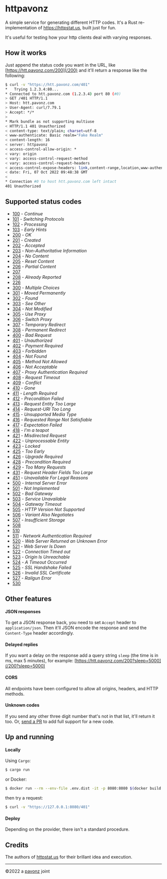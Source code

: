 # httpavonz

A simple service for generating different HTTP codes. It's a Rust re-implementation of https://httpstat.us, built just for fun.

It's useful for testing how your http clients deal with varying responses.

## How it works

Just append the status code you want in the URL, like [https://htt.pavonz.com/200](/200) and it'll return a response like the following:

```sh
$ curl -v "https://htt.pavonz.com/401"
*   Trying 1.2.3.4:80...
* Connected to htt.pavonz.com (1.2.3.4) port 80 (#0)
> GET /401 HTTP/1.1
> Host: htt.pavonz.com
> User-Agent: curl/7.79.1
> Accept: */*
>
* Mark bundle as not supporting multiuse
< HTTP/1.1 401 Unauthorized
< content-type: text/plain; charset=utf-8
< www-authenticate: Basic realm="Fake Realm"
< content-length: 16
< server: httpavonz
< access-control-allow-origin: *
< vary: origin
< vary: access-control-request-method
< vary: access-control-request-headers
< access-control-expose-headers: link,content-range,location,www-authenticate,proxy-authenticate,retry-after
< date: Fri, 07 Oct 2022 09:48:38 GMT
<
* Connection #0 to host htt.pavonz.com left intact
401 Unauthorized
```

## Supported status codes

- [100](https://htt.pavonz.com/100) - _Continue_
- [101](https://htt.pavonz.com/101) - _Switching Protocols_
- [102](https://htt.pavonz.com/102) - _Processing_
- [103](https://htt.pavonz.com/103) - _Early Hints_
- [200](https://htt.pavonz.com/200) - _OK_
- [201](https://htt.pavonz.com/201) - _Created_
- [202](https://htt.pavonz.com/202) - _Accepted_
- [203](https://htt.pavonz.com/203) - _Non-Authoritative Information_
- [204](https://htt.pavonz.com/204) - _No Content_
- [205](https://htt.pavonz.com/205) - _Reset Content_
- [206](https://htt.pavonz.com/206) - _Partial Content_
- [207](https://htt.pavonz.com/207)
- [208](https://htt.pavonz.com/208) - _Already Reported_
- [226](https://htt.pavonz.com/226)
- [300](https://htt.pavonz.com/300) - _Multiple Choices_
- [301](https://htt.pavonz.com/301) - _Moved Permanently_
- [302](https://htt.pavonz.com/302) - _Found_
- [303](https://htt.pavonz.com/303) - _See Other_
- [304](https://htt.pavonz.com/304) - _Not Modified_
- [305](https://htt.pavonz.com/305) - _Use Proxy_
- [306](https://htt.pavonz.com/306) - _Switch Proxy_
- [307](https://htt.pavonz.com/307) - _Temporary Redirect_
- [308](https://htt.pavonz.com/308) - _Permanent Redirect_
- [400](https://htt.pavonz.com/400) - _Bad Request_
- [401](https://htt.pavonz.com/401) - _Unauthorized_
- [402](https://htt.pavonz.com/402) - _Payment Required_
- [403](https://htt.pavonz.com/403) - _Forbidden_
- [404](https://htt.pavonz.com/404) - _Not Found_
- [405](https://htt.pavonz.com/405) - _Method Not Allowed_
- [406](https://htt.pavonz.com/406) - _Not Acceptable_
- [407](https://htt.pavonz.com/407) - _Proxy Authentication Required_
- [408](https://htt.pavonz.com/408) - _Request Timeout_
- [409](https://htt.pavonz.com/409) - _Conflict_
- [410](https://htt.pavonz.com/410) - _Gone_
- [411](https://htt.pavonz.com/411) - _Length Required_
- [412](https://htt.pavonz.com/412) - _Precondition Failed_
- [413](https://htt.pavonz.com/413) - _Request Entity Too Large_
- [414](https://htt.pavonz.com/414) - _Request-URI Too Long_
- [415](https://htt.pavonz.com/415) - _Unsupported Media Type_
- [416](https://htt.pavonz.com/416) - _Requested Range Not Satisfiable_
- [417](https://htt.pavonz.com/417) - _Expectation Failed_
- [418](https://htt.pavonz.com/418) - _I'm a teapot_
- [421](https://htt.pavonz.com/421) - _Misdirected Request_
- [422](https://htt.pavonz.com/422) - _Unprocessable Entity_
- [423](https://htt.pavonz.com/423) - _Locked_
- [425](https://htt.pavonz.com/425) - _Too Early_
- [426](https://htt.pavonz.com/426) - _Upgrade Required_
- [428](https://htt.pavonz.com/428) - _Precondition Required_
- [429](https://htt.pavonz.com/429) - _Too Many Requests_
- [431](https://htt.pavonz.com/431) - _Request Header Fields Too Large_
- [451](https://htt.pavonz.com/451) - _Unavailable For Legal Reasons_
- [500](https://htt.pavonz.com/500) - _Internal Server Error_
- [501](https://htt.pavonz.com/501) - _Not Implemented_
- [502](https://htt.pavonz.com/502) - _Bad Gateway_
- [503](https://htt.pavonz.com/503) - _Service Unavailable_
- [504](https://htt.pavonz.com/504) - _Gateway Timeout_
- [505](https://htt.pavonz.com/505) - _HTTP Version Not Supported_
- [506](https://htt.pavonz.com/506) - _Variant Also Negotiates_
- [507](https://htt.pavonz.com/507) - _Insufficient Storage_
- [508](https://htt.pavonz.com/508)
- [510](https://htt.pavonz.com/510)
- [511](https://htt.pavonz.com/511) - _Network Authentication Required_
- [520](https://htt.pavonz.com/520) - _Web Server Returned an Unknown Error_
- [521](https://htt.pavonz.com/521) - _Web Server Is Down_
- [522](https://htt.pavonz.com/522) - _Connection Timed out_
- [523](https://htt.pavonz.com/523) - _Origin Is Unreachable_
- [524](https://htt.pavonz.com/524) - _A Timeout Occurred_
- [525](https://htt.pavonz.com/525) - _SSL Handshake Failed_
- [526](https://htt.pavonz.com/526) - _Invalid SSL Certificate_
- [527](https://htt.pavonz.com/527) - _Railgun Error_
- [530](https://htt.pavonz.com/530)

## Other features

#### JSON responses

To get a JSON response back, you need to set `Accept` header to `application/json`. Then it'll JSON encode the response and send the `Content-Type` header accordingly.

#### Delayed replies

If you want a delay on the response add a query string `sleep` (the time is in ms, max 5 minutes), for example: [https://htt.pavonz.com/200?sleep=5000](/200?sleep=5000)

#### CORS

All endpoints have been configured to allow all origins, headers, and HTTP methods.

#### Unknown codes

If you send any other three digit number that's not in that list, it'll return it too. Or, [send a PR](https://github.com/andreapavoni/httpavonz) to add full support for a new code.

## Up and running

#### Locally

Using `Cargo`:

```sh
$ cargo run
```

or Docker:

```sh
$ docker run --rm --env-file .env.dist -it -p 8080:8080 $(docker build .)
```

then try a request:

```sh
$ curl -v "https://127.0.0.1:8080/401"
```

#### Deploy

Depending on the provider, there isn't a standard procedure.

## Credits

The authors of [httpstat.us](https://httpstat.us) for their brillant idea and execution.

---

©2022 a [pavonz](https://pavonz.com) joint
